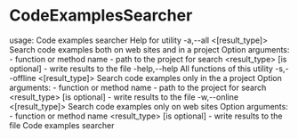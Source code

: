 # CodeExamplesSearcher
usage: Code examples searcher
Help for utility
 -a,--all <func> <path> <[result_type]>           Search code examples both on web sites and in a project
                                                  Option arguments:
                                                  <function> - function or method name
                                                  <path> - path to the project for search
                                                  <result_type> [is optional] - write results to the file
 -help,--help                                     All functions of this utility
 -s,--offline <function> <path> <[result_type]>   Search code examples only in the a project
                                                  Option arguments:
                                                  <function> - function or method name
                                                  <path> - path to the project for search
                                                  <result_type> [is optional] - write results to the file
 -w,--online <function> <[result_type]>           Search code examples only on web sites
                                                  Option arguments:
                                                  <function> - function or method name
                                                  <result_type> [is optional] - write results to the file
Code examples searcher
